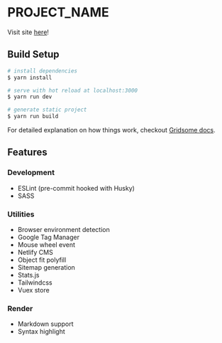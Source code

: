# PROJECT_NAME

Visit site [here](PROJECT_LINK)!

## Build Setup

```bash
# install dependencies
$ yarn install

# serve with hot reload at localhost:3000
$ yarn run dev

# generate static project
$ yarn run build
```

For detailed explanation on how things work, checkout [Gridsome docs](https://gridsome.org).

## Features

### Development

- ESLint (pre-commit hooked with Husky)
- SASS

### Utilities

- Browser environment detection
- Google Tag Manager
- Mouse wheel event
- Netlify CMS
- Object fit polyfill
- Sitemap generation
- Stats.js
- Tailwindcss
- Vuex store

### Render

- Markdown support
- Syntax highlight
